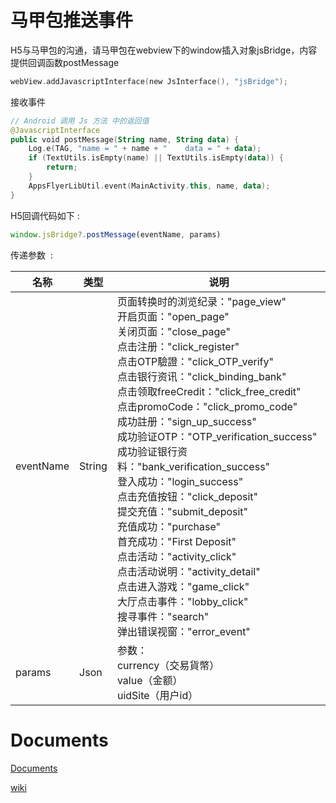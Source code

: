 # 马甲包推送事件 

H5与马甲包的沟通，请马甲包在webview下的window插入对象jsBridge，内容提供回调函数postMessage
```kotlin
webView.addJavascriptInterface(new JsInterface(), "jsBridge");
```
接收事件
```kotlin
// Android 调用 Js 方法 中的返回值
@JavascriptInterface
public void postMessage(String name, String data) {
    Log.e(TAG, "name = " + name + "    data = " + data);
    if (TextUtils.isEmpty(name) || TextUtils.isEmpty(data)) {
        return;
    }
    AppsFlyerLibUtil.event(MainActivity.this, name, data);
}
```

H5回调代码如下 : 

```jsx
window.jsBridge?.postMessage(eventName, params)
```

传递参数  : 

| 名称 | 类型 | 说明 |
| ---  | --- | --- |
| eventName | String | 页面转换时的浏览纪录："page_view"<br>开启页面："open_page"<br>关闭页面："close_page"<br>点击注册："click_register"<br>点击OTP驗證："click_OTP_verify"<br>点击银行资讯："click_binding_bank"<br>点击领取freeCredit："click_free_credit"<br>点击promoCode："click_promo_code"<br>成功註册："sign_up_success"<br>成功验证OTP："OTP_verification_success"<br>成功验证银行资料："bank_verification_success"<br>登入成功："login_success"<br>点击充值按钮："click_deposit"<br>提交充值："submit_deposit"<br>充值成功："purchase"<br>首充成功："First Deposit"<br>点击活动："activity_click"<br>点击活动说明："activity_detail"<br>点击进入游戏："game_click"<br>大厅点击事件："lobby_click"<br>搜寻事件："search"<br>弹出错误视窗："error_event" |
| params | Json | 参数：<br>currency（交易貨幣）<br>value（金额）<br>uidSite（用户id） |

# Documents
[Documents](https://github.com/jteamdev/app-demo/blob/main/README_EN.md)

[wiki](https://github.com/jteamdev/app-demo/wiki)

